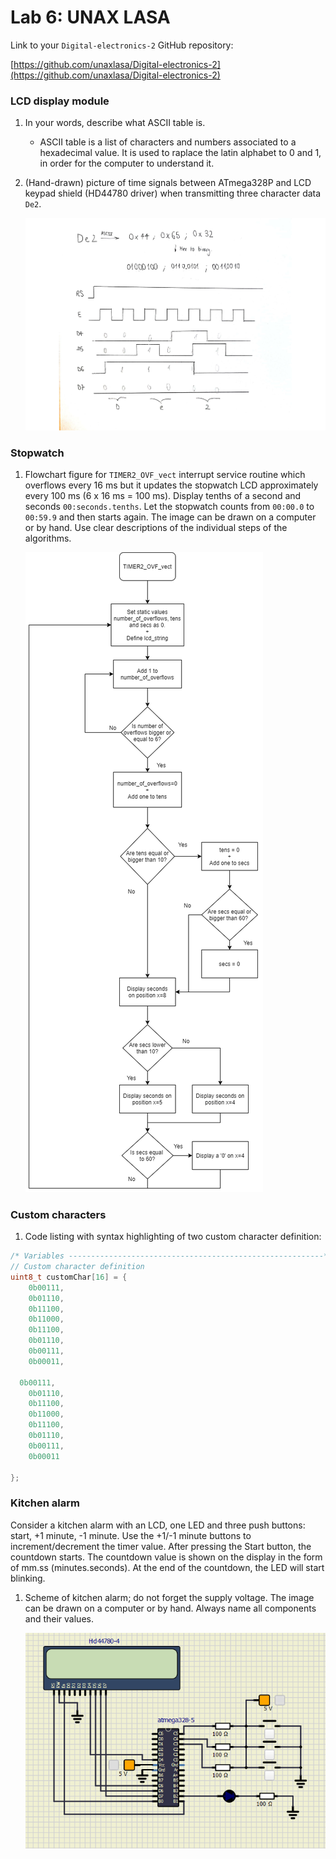 # Lab 6: UNAX LASA

Link to your `Digital-electronics-2` GitHub repository:

[https://github.com/unaxlasa/Digital-electronics-2](https://github.com/unaxlasa/Digital-electronics-2)


### LCD display module

1. In your words, describe what ASCII table is.
   * ASCII table is a list of characters and numbers associated to a hexadecimal value. It is used to raplace the latin alphabet to 0 and 1, in order for the computer to understand it.

2. (Hand-drawn) picture of time signals between ATmega328P and LCD keypad shield (HD44780 driver) when transmitting three character data `De2`.

   ![your figure](https://github.com/unaxlasa/Digital-electronics-2/blob/main/Lab/06-lcd/Signals_page-0001.jpg)


### Stopwatch

1. Flowchart figure for `TIMER2_OVF_vect` interrupt service routine which overflows every 16&nbsp;ms but it updates the stopwatch LCD approximately every 100&nbsp;ms (6 x 16&nbsp;ms = 100&nbsp;ms). Display tenths of a second and seconds `00:seconds.tenths`. Let the stopwatch counts from `00:00.0` to `00:59.9` and then starts again. The image can be drawn on a computer or by hand. Use clear descriptions of the individual steps of the algorithms.

   ![your figure](https://github.com/unaxlasa/Digital-electronics-2/blob/main/Lab/06-lcd/Flowchart6.drawio.png)


### Custom characters

1. Code listing with syntax highlighting of two custom character definition:

```c
/* Variables ---------------------------------------------------------*/
// Custom character definition
uint8_t customChar[16] = {
	0b00111,
	0b01110,
	0b11100,
	0b11000,
	0b11100,
	0b01110,
	0b00111,
	0b00011,
	
  0b00111,
	0b01110,
	0b11100,
	0b11000,
	0b11100,
	0b01110,
	0b00111,
	0b00011

};
```


### Kitchen alarm

Consider a kitchen alarm with an LCD, one LED and three push buttons: start, +1 minute, -1 minute. Use the +1/-1 minute buttons to increment/decrement the timer value. After pressing the Start button, the countdown starts. The countdown value is shown on the display in the form of mm.ss (minutes.seconds). At the end of the countdown, the LED will start blinking.

1. Scheme of kitchen alarm; do not forget the supply voltage. The image can be drawn on a computer or by hand. Always name all components and their values.

   ![your figure](https://github.com/unaxlasa/Digital-electronics-2/blob/main/Lab/06-lcd/Drawing.png)
